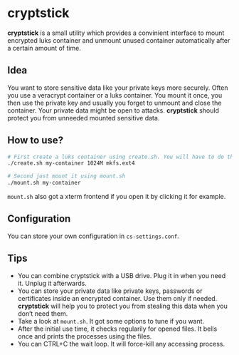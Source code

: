 # cryptstick

**cryptstick** is a small utility which provides a convinient interface to mount encrypted luks container and unmount unused container automatically after a certain amount of time.

## Idea

You want to store sensitive data like your private keys more securely. Often you use a veracrypt container or a luks container. You mount it once, you then use the private key and usually you forget to unmount and close the container. Your private data might be open to attacks. **cryptstick** should protect you from unneeded mounted sensitive data.

## How to use?

```bash
# First create a luks container using create.sh. You will have to do this once.
./create.sh my-container 1024M mkfs.ext4

# Second just mount it using mount.sh
./mount.sh my-container
```

`mount.sh` also got a xterm frontend if you open it by clicking it for example.

## Configuration

You can store your own configuration in `cs-settings.conf`.

## Tips

* You can combine cryptstick with a USB drive. Plug it in when you need it. Unplug it afterwards.
* You can store your private data like private keys, passwords or certificates inside an encrypted container. Use them only if needed. **cryptstick** will help you to protect you from stealing this data when you don’t need them.
* Take a look at `mount.sh`. It got some options to tune if you want.
* After the initial use time, it checks regularily for opened files. It bells once and prints the processes using the files.
* You can CTRL+C the wait loop. It will force-kill any accessing process.
